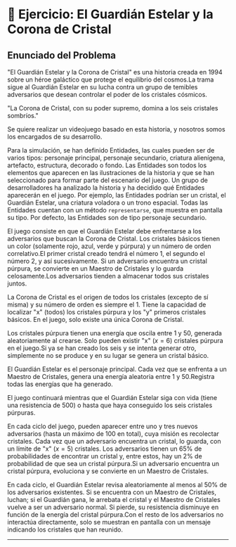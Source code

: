 # 🌟 Ejercicio: El Guardián Estelar y la Corona de Cristal

## Enunciado del Problema

"El Guardián Estelar y la Corona de Cristal" es una historia creada en 1994 sobre un héroe galáctico que protege el equilibrio del cosmos.La trama sigue al Guardián Estelar en su lucha contra un grupo de temibles adversarios que desean controlar el poder de los cristales cósmicos.

"La Corona de Cristal, con su poder supremo, domina a los seis cristales sombríos." 

Se quiere realizar un videojuego basado en esta historia, y nosotros somos los encargados de su desarrollo.

Para la simulación, se han definido Entidades, las cuales pueden ser de varios tipos: personaje principal, personaje secundario, criatura alienígena, artefacto, estructura, decorado o fondo. Las Entidades son todos los elementos que aparecen en las ilustraciones de la historia y que se han seleccionado para formar parte del escenario del juego. Un grupo de desarrolladores ha analizado la historia y ha decidido qué Entidades aparecerán en el juego. Por ejemplo, las Entidades podrían ser un cristal, el Guardián Estelar, una criatura voladora o un trono espacial. Todas las Entidades cuentan con un método `representarse`, que muestra en pantalla su tipo. Por defecto, las Entidades son de tipo personaje secundario.

El juego consiste en que el Guardián Estelar debe enfrentarse a los adversarios que buscan la Corona de Cristal. Los cristales básicos tienen un color (solamente rojo, azul, verde y púrpura) y un número de orden correlativo.El primer cristal creado tendrá el número 1, el segundo el número 2, y así sucesivamente. Si un adversario encuentra un cristal púrpura, se convierte en un Maestro de Cristales y lo guarda celosamente.Los adversarios tienden a almacenar todos sus cristales juntos.

La Corona de Cristal es el origen de todos los cristales (excepto de sí misma) y su número de orden es siempre el 1. Tiene la capacidad de localizar "x" (todos) los cristales púrpura y los "y" primeros cristales básicos. En el juego, solo existe una única Corona de Cristal.

Los cristales púrpura tienen una energía que oscila entre 1 y 50, generada aleatoriamente al crearse. Solo pueden existir "x" ($x=6$) cristales púrpura en el juego.Si ya se han creado los seis y se intenta generar otro, simplemente no se produce y en su lugar se genera un cristal básico.

El Guardián Estelar es el personaje principal. Cada vez que se enfrenta a un Maestro de Cristales, genera una energía aleatoria entre 1 y 50.Registra todas las energías que ha generado.

El juego continuará mientras que el Guardián Estelar siga con vida (tiene una resistencia de 500) o hasta que haya conseguido los seis cristales púrpuras.

En cada ciclo del juego, pueden aparecer entre uno y tres nuevos adversarios (hasta un máximo de 100 en total), cuya misión es recolectar cristales. Cada vez que un adversario encuentra un cristal, lo guarda, con un límite de "x" ($x=5$) cristales. Los adversarios tienen un 65% de probabilidades de encontrar un cristal y, entre estos, hay un 2% de probabilidad de que sea un cristal púrpura.Si un adversario encuentra un cristal púrpura, evoluciona y se convierte en un Maestro de Cristales.

En cada ciclo, el Guardián Estelar revisa aleatoriamente al menos al 50% de los adversarios existentes. Si se encuentra con un Maestro de Cristales, luchan; si el Guardián gana, le arrebata el cristal y el Maestro de Cristales vuelve a ser un adversario normal. Si pierde, su resistencia disminuye en función de la energía del cristal púrpura.Con el resto de los adversarios no interactúa directamente, solo se muestran en pantalla con un mensaje indicando los cristales que han reunido.

---